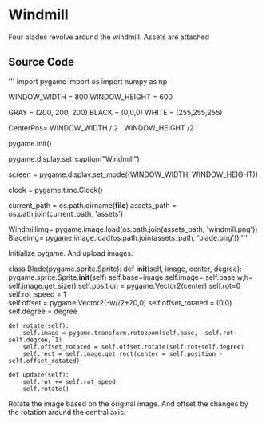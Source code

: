 # Windmill

Four blades revolve around the windmill.
Assets are attached

## Source Code


'''
import pygame
import os
import numpy as np

WINDOW_WIDTH = 800
WINDOW_HEIGHT = 600

GRAY = (200, 200, 200)
BLACK = (0,0,0)
WHITE = (255,255,255)

CenterPos= WINDOW_WIDTH / 2 , WINDOW_HEIGHT /2

pygame.init()

pygame.display.set_caption("Windmill")

screen = pygame.display.set_mode((WINDOW_WIDTH, WINDOW_HEIGHT))

clock = pygame.time.Clock()

current_path = os.path.dirname(__file__)
assets_path = os.path.join(current_path, 'assets')

Windmillimg= pygame.image.load(os.path.join(assets_path, 'windmill.png'))
Bladeimg= pygame.image.load(os.path.join(assets_path, 'blade.png'))
'''

Initialize pygame. And upload images.

  class Blade(pygame.sprite.Sprite):
    def __init__(self, image, center, degree):
        pygame.sprite.Sprite.__init__(self)
        self.base=image
        self.image= self.base
        w,h= self.image.get_size()
        self.position = pygame.Vector2(center)
        self.rot=0
        self.rot_speed = 1        
        self.offset = pygame.Vector2(-w//2+20,0)
        self.offset_rotated = (0,0)
        self.degree = degree
      
    def rotate(self):     
        self.image = pygame.transform.rotozoom(self.base, -self.rot-self.degree, 1)
        self.offset_rotated = self.offset.rotate(self.rot+self.degree)
        self.rect = self.image.get_rect(center = self.position - self.offset_rotated)
        
    def update(self):
        self.rot += self.rot_speed
        self.rotate()
        
Rotate the image based on the original image. And offset the changes by the rotation around the central axis.
